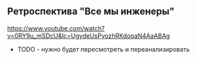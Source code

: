 ## Ретроспектива "Все мы инженеры"

https://www.youtube.com/watch?v=0RY9u_mSDcU&lc=UgydeUsPyozhRKdoqaN4AaABAg

* TODO - нужно будет пересмотреть и переанализировать
